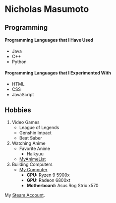 # Nicholas Masumoto
## Programming
#### Programming Languages that I Have Used
- Java
- C++
- Python


#### Programming Languages that I Experimented With
- HTML
- CSS
- JavaScript


## Hobbies
1. Video Games
   - League of Legends
   - Genshin Impact
   - Beat Saber
2. Watching Anime
   - Favorite Anime
      - Haikyuu
   - [MyAnimeList](https://myanimelist.net/profile/littlemasu)
3. Building Computers
   - [My Computer](pictures/Computer.jpeg)
      - **CPU:** Ryzen 9 5900x
      - **GPU:** Radeon 6800xt
      - **Motherboard:** Asus Rog Strix x570

My [Steam Account](https://steamcommunity.com/profiles/76561198151230179/). 


